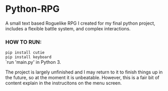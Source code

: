 # Python-RPG
A small text based Roguelike RPG I created for my final python project, includes a flexible battle system, and complex interactions.

### HOW TO RUN:
``pip install cutie``
<br/> 
``pip install keyboard``
<br/> 
`run 'main.py' in Python 3.

The project is largely unfinished and I may return to it to finish things up in the future, so at the moment it is unbeatable.
However, this is a fair bit of content explain in the instrucitons on the menu screen. 

